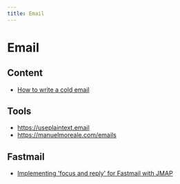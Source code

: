 ```yaml
---
title: Email
---
```


# Email

## Content

* [How to write a cold email](https://sriramk.com/coldemail)

## Tools

* https://useplaintext.email
* https://manuelmoreale.com/emails

## Fastmail

* [Implementing 'focus and reply' for Fastmail with JMAP](https://news.ycombinator.com/item?id=24207506)

